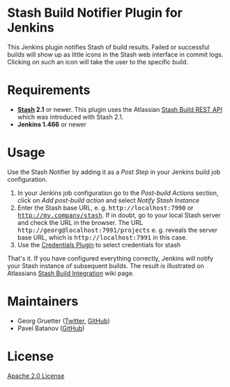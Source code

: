 Stash Build Notifier Plugin for Jenkins
=======================================

This Jenkins plugin notifies Stash of build results. Failed or
successful builds will show up as little icons in the Stash web
interface in commit logs. Clicking on such an icon will take the
user to the specific build.

Requirements
============

* **[Stash][] 2.1** or newer. This plugin uses the Atlassian
[Stash Build REST API][] which was introduced with Stash 2.1.
* **Jenkins 1.466** or newer

Usage
=====

Use the Stash Notifier by adding it as a _Post Step_ in your Jenkins build job
configuration.

1. In your Jenkins job configuration go to the *Post-build Actions* section,
click on *Add post-build action* and select *Notify Stash Instance*
2. Enter the Stash base URL, e. g. <tt>http://localhost:7990</tt> or
<tt>http://my.company/stash</tt>. If in doubt, go to your local Stash
server and check the URL in the browser. The URL
<tt>http://georg@localhost:7991/projects</tt> e. g. reveals the
server base URL, which is <tt>http://localhost:7991</tt> in this case.
2. Use the [Credentials Plugin](https://wiki.jenkins-ci.org/display/JENKINS/Credentials+Plugin) to select credentials for stash

That's it. If you have configured everything correctly, Jenkins will notify
your Stash instance of subsequent builds. The result is illustrated on
Atlassians [Stash Build Integration][] wiki page.

Maintainers
===========

* Georg Gruetter ([Twitter](https://twitter.com/bumbleGee), [GitHub](https://github.com/gruetter))
* Pavel Batanov ([GitHub](https://github.com/scaytrase))

License
=======

[Apache 2.0 License](http://www.apache.org/licenses/LICENSE-2.0.html)

[Stash]: www.atlassian.com/software/stash
[Stash Build Integration]: https://developer.atlassian.com/stash/docs/latest/how-tos/updating-build-status-for-commits.html
[Stash Build REST API]: https://developer.atlassian.com/static/rest/stash/latest/stash-build-integration-rest.html
